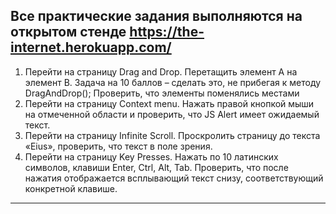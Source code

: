 Все практические задания выполняются на открытом стенде https://the-internet.herokuapp.com/
---------------------------------------------------------------------------------

1. Перейти на страницу Drag and Drop. Перетащить элемент A на элемент B. Задача на 10 баллов – сделать это, не прибегая к методу DragAndDrop(); Проверить, что элементы поменялись местами
2. Перейти на страницу Context menu. Нажать правой кнопкой мыши на отмеченной области и проверить, что JS Alert имеет ожидаемый текст.
3. Перейти на страницу Infinite Scroll. Проскролить страницу до текста «Eius», проверить, что текст в поле зрения.
4. Перейти на страницу Key Presses. Нажать по 10 латинских символов, клавиши Enter, Ctrl, Alt, Tab. Проверить, что после нажатия отображается всплывающий текст снизу, соответствующий конкретной клавише.
---------------------------------------------------------------------------------




